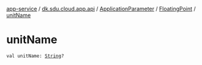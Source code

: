 [app-service](../../../index.md) / [dk.sdu.cloud.app.api](../../index.md) / [ApplicationParameter](../index.md) / [FloatingPoint](index.md) / [unitName](./unit-name.md)

# unitName

`val unitName: `[`String`](https://kotlinlang.org/api/latest/jvm/stdlib/kotlin/-string/index.html)`?`